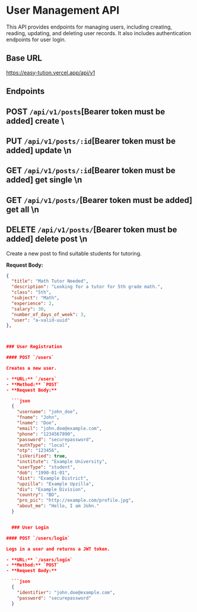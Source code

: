 # User Management API

This API provides endpoints for managing users, including creating, reading, updating, and deleting user records. It also includes authentication endpoints for user login.

## Base URL

https://easy-tution.vercel.app/api/v1

## Endpoints

## **POST** `/api/v1/posts`[Bearer token must be added] create \
## **PUT** `/api/v1/posts/:id`[Bearer token must be added] update \n
## **GET** `/api/v1/posts/:id`[Bearer token must be added] get single \n
## **GET** `/api/v1/posts/`[Bearer token must be added] get all \n
## **DELETE** `/api/v1/posts/`[Bearer token must be added] delete post \n

Create a new post to find suitable students for tutoring.

**Request Body:**

````json
{
  "title": "Math Tutor Needed",
  "description": "Looking for a tutor for 5th grade math.",
  "class": "5th",
  "subject": "Math",
  "experience": 2,
  "salary": 30,
  "number_of_days_of_week": 3,
  "user": "a-valid-uuid"
},



### User Registration

#### POST `/users`

Creates a new user.

- **URL:** `/users`
- **Method:** `POST`
- **Request Body:**

  ```json
  {
    "username": "john_doe",
    "fname": "John",
    "lname": "Doe",
    "email": "john.doe@example.com",
    "phone": "1234567890",
    "password": "securepassword",
    "authType": "local",
    "otp": "123456",
    "isVerified": true,
    "institute": "Example University",
    "userType": "student",
    "dob": "1990-01-01",
    "dist": "Example District",
    "upzilla": "Example Upzilla",
    "div": "Example Division",
    "country": "BD",
    "pro_pic": "http://example.com/profile.jpg",
    "about_me": "Hello, I am John."
  }


  ### User Login

#### POST `/users/login`

Logs in a user and returns a JWT token.

- **URL:** `/users/login`
- **Method:** `POST`
- **Request Body:**

  ```json
  {
    "identifier": "john.doe@example.com",
    "password": "securepassword"
  }

````
